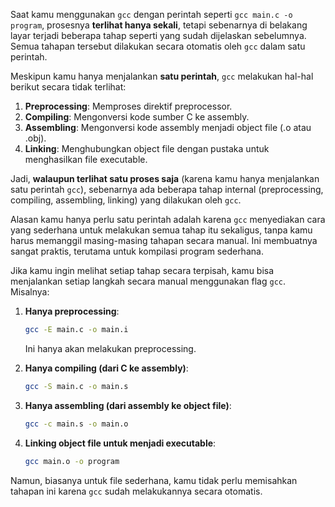 Saat kamu menggunakan `gcc` dengan perintah seperti `gcc main.c -o program`, prosesnya **terlihat hanya sekali**, tetapi sebenarnya di belakang layar terjadi beberapa tahap seperti yang sudah dijelaskan sebelumnya. Semua tahapan tersebut dilakukan secara otomatis oleh `gcc` dalam satu perintah.

Meskipun kamu hanya menjalankan **satu perintah**, `gcc` melakukan hal-hal berikut secara tidak terlihat:

1. **Preprocessing**: Memproses direktif preprocessor.
2. **Compiling**: Mengonversi kode sumber C ke assembly.
3. **Assembling**: Mengonversi kode assembly menjadi object file (.o atau .obj).
4. **Linking**: Menghubungkan object file dengan pustaka untuk menghasilkan file executable.

Jadi, **walaupun terlihat satu proses saja** (karena kamu hanya menjalankan satu perintah `gcc`), sebenarnya ada beberapa tahap internal (preprocessing, compiling, assembling, linking) yang dilakukan oleh `gcc`.

Alasan kamu hanya perlu satu perintah adalah karena `gcc` menyediakan cara yang sederhana untuk melakukan semua tahap itu sekaligus, tanpa kamu harus memanggil masing-masing tahapan secara manual. Ini membuatnya sangat praktis, terutama untuk kompilasi program sederhana.

Jika kamu ingin melihat setiap tahap secara terpisah, kamu bisa menjalankan setiap langkah secara manual menggunakan flag `gcc`. Misalnya:

1. **Hanya preprocessing**:
   ```bash
   gcc -E main.c -o main.i
   ```
   Ini hanya akan melakukan preprocessing.

2. **Hanya compiling (dari C ke assembly)**:
   ```bash
   gcc -S main.c -o main.s
   ```

3. **Hanya assembling (dari assembly ke object file)**:
   ```bash
   gcc -c main.s -o main.o
   ```

4. **Linking object file untuk menjadi executable**:
   ```bash
   gcc main.o -o program
   ```

Namun, biasanya untuk file sederhana, kamu tidak perlu memisahkan tahapan ini karena `gcc` sudah melakukannya secara otomatis.
